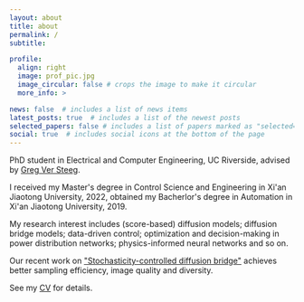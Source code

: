 ```yaml
---
layout: about
title: about
permalink: /
subtitle: 

profile:
  align: right
  image: prof_pic.jpg
  image_circular: false # crops the image to make it circular
  more_info: >

news: false  # includes a list of news items
latest_posts: true  # includes a list of the newest posts
selected_papers: false # includes a list of papers marked as "selected={true}"
social: true  # includes social icons at the bottom of the page
---
```


PhD student in Electrical and Computer Engineering, UC Riverside, advised by <a href="https://apparenthorizons.com/">Greg Ver Steeg</a>. 

I received my Master's degree in Control Science and Engineering in Xi'an Jiaotong University, 2022, obtained my Bacherlor's degree in Automation in Xi'an Jiaotong University, 2019. 

My research interest includes (score-based) diffusion models; diffusion bridge models;  data-driven control; optimization and decision-making in power distribution networks; physics-informed neural networks and so on.

Our recent work on <a href="https://arxiv.org/abs/2410.21553">"Stochasticity-controlled diffusion bridge"</a> achieves better sampling efficiency, image quality and diversity.

See my <a href="https://szhan311.github.io/cv/">CV</a> for details. 




